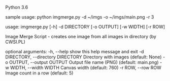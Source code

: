 Python 3.6

sample usage: python imgmerge.py -d ~/imgs -o ~/imgs/main.png -r 3


usage: imgmerge.py [-h] -d DIRECTORY [-o OUTPUT] [-w WIDTH] [-r ROW]

Image Merge Script - creates one image from all images in directory (by
CWSI.PL)

optional arguments:
  -h, --help            show this help message and exit
  -d DIRECTORY, --directory DIRECTORY
                        Directory with images (default: None)
  -o OUTPUT, --output OUTPUT
                        Output file name (PNG) (default: main.png)
  -w WIDTH, --width WIDTH
                        Canvas width (default: 760)
  -r ROW, --row ROW     Image count in a row (default: 5)

